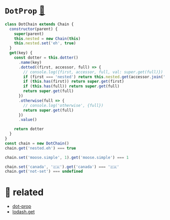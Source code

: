 # `DotProp` [🎼](https://github.com/fluents/chain-able/wiki/compose)
<!-- - intro
- src
- tests
- example
- more -->


```js
class DotChain extends Chain {
  constructor(parent) {
    super(parent)
    this.nested = new Chain(this)
    this.nested.set('eh', true)
  }
  get(key) {
    const dotter = this.dotter()
      .name(key)
      .dotted((first, accessor, full) => {
        // console.log({first, accessor, full, val: super.get(full)})
        if (first === 'nested') return this.nested.get(accessor.join('.'))
        if (this.has(first)) return super.get(first)
        if (this.has(full)) return super.get(full)
        return super.get(full)
      })
      .otherwise(full => {
        // console.log('otherwise', {full})
        return super.get(full)
      })
      .value()

    return dotter
  }
}
const chain = new DotChain()
chain.get('nested.eh') === true

chain.set('moose.simple', 1).get('moose.simple') === 1

chain.set('canada', '🇨🇦').get('canada') === '🇨🇦'
chain.get('not-set') === undefined
```


# 🔗 related
- [dot-prop](https://github.com/sindresorhus/dot-prop)
- [lodash.get](https://lodash.com/docs/#get)
